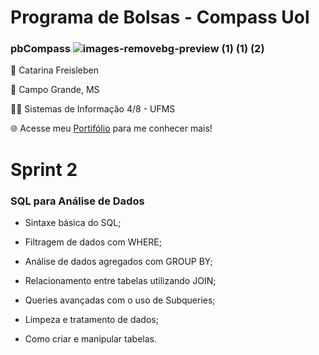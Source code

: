 #
# Programa de Bolsas - Compass Uol           

### pbCompass ![images-removebg-preview (1) (1) (2)](https://github.com/catarwnalud/pbCompass/assets/112534616/b449109c-3067-4acf-b922-c597c7bde9d2)

👋 Catarina Freisleben

📌 Campo Grande, MS

👩‍💻 Sistemas de Informação 4/8 - UFMS

🌐 Acesse meu [Portifólio](https://catarwnalud.github.io/) para me conhecer mais!

#
  # Sprint 2

   ### SQL para Análise de Dados
      
   - Sintaxe básica do SQL;
    
   - Filtragem de dados com WHERE;

   - Análise de dados agregados com GROUP BY;

   - Relacionamento entre tabelas utilizando JOIN;

   - Queries avançadas com o uso de Subqueries;

   - Limpeza e tratamento de dados;

   - Como criar e manipular tabelas.

# 




